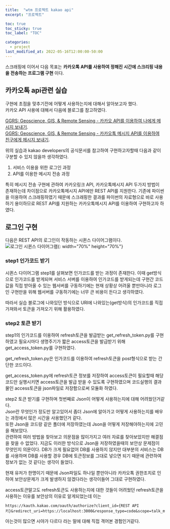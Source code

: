 ```yaml
---
title:  "wtm 프로젝트 kakao api"
excerpt: "프로젝트"

toc: true
toc_sticky: true
toc_label: "TOC"

categories:
  - project
last_modified_at: 2022-05-16T12:00:00-50:00
---
```


스크래핑에 이어서 다음 목표는 **카카오톡 API를 사용하여 정해진 시간에 스크리핑 내용을 전송하는 프로그램 구현** 이다.

## 카카오톡 api관련 실습
구현에 초점을 맞추기전에 어떻게 사용하는지에 대해서 알아보고자 했다.  
카카오 API 사용에 대해서 다음에 블로그를 참고하였다.  

[GGRS: Geoscience, GIS, & Remote Sensing - 카카오 API를 이용하여 나에게 메시지 보내기](https://blog.daum.net/geoscience/1624).  
[GGRS: Geoscience, GIS, & Remote Sensing - 카카오톡 메시지 API를 이용하여 친구에게 메시지 보내기](https://blog.daum.net/geoscience/1636).

위의 실습과 kakao developers의 공식문서를 참고하여 구현하고자할때 다음과 같이 구분할 수 있지 않을까 생각하였다.  
1. 서비스 이용을 위한 로그인 과정
2. API를 이용한 메시지 전송 과정

특히 메시지 전송 구현에 관하여 카카오링크 API, 카카오톡메시지 API 두가지 방법이 존재하는데 차이점으로 카카오톡메시지 API에만 REST API를 지원한다. 기존에 파이썬을 이용하여 스크래핑하였기 때문에 스크래핑한 결과를 파이썬의 자료형으로 바로 사용하기 용이하므로 REST API를 지원하는 카카오톡메시지 API를 이용하여 구현하고자 하였다.  

## 로그인 구현
다음은 REST API의 로그인이 작동하는 시퀸스 다이어그램이다.  
![로그인 시퀸스 다이어그램](https://developers.kakao.com/docs/latest/ko/assets/style/images/kakaologin/kakaologin_sequence.png){: width="70%" height="70%"}

### step1 인가코드 받기
시퀸스 다이어그램 step1를 살펴보면 인가코드를 받는 과정이 존재한다. 이때 get방식으로 인가코드를 받게되며 서비스 서버를 이용하여 인가코드를 받게되는데
구현간 코드값을 직접 받아올 수 있는 웹서버를 구동하기에는 현재 상황상 어려울 뿐만아니라 로그인 구현만을 위해 웹서버를 구동하기에는 너무 큰 비용이 든다고 생각하였다.

따라서 실습 블로그에 나와있던 방식으로 URl에 나와있는(get방식)의 인가코드를 직접 가져와서 토큰을 가져오기 위해 활용하였다.  

### step2 토큰 받기

step1의 인가코드를 이용하여 refresh토큰을 발급받는 get_refresh_token.py를 구현하였고 필요시마다 생명주기가 짧은 access토큰을 발급받기 위해 get_access_token.py를 구현하였다.

 get_refresh_token.py은 인가코드를 이용하여 refresh토큰을 post형식으로 받는 간단한 코드이다.

 get_access_token.py에 refresh토큰 정보를 저장하여 access토큰이 필요할때 해당 코드만 실행시키면 access토큰을 발급 받을 수 있도록 구현하였으며 코드실행의 결과물인 access토큰을 json파일로 저장함으로써 모듈화 하였다.

step2 토큰 받기를 구현하며 첫번째로 Json이 어떻게 사용하는지에 대해 어려웠던거같다.  
Json란 무엇인가 정도만 알고있어서 좀더 Json에 알아가고 어떻게 사용하는지를 배우는 과정에서 많은 시간을 사용했던거 같다.  
또한 Json을 코드랑 같은 폴더에 저장하였는데 Json을 어떻게 저장해야하는지에 고민을 해보았다.  
관련하여 여러 방법을 찾아보고 의문점을 많이가지고 여러 자료를 찾아보았지만 해결점을 찾을 수 없었다. 
지금도 이러한 방식으로 Json을 저장하였을때의 보안상 문제점이 무엇인지 의문이다.
DB가 크게 필요없어 DB를 사용하지 않지만 대부분의 서비스는 DB를 사용하며 DB를 사용할 경우 DB에 토큰정보를 그대로 넣으면 되기 때문에 관련하여 정보가 없는 것 같다는 생각이 들었다.  

현재 유저가 한명이기 때문에 Json파일도 하나일 뿐만아니라 카카오톡 권한조치로 인하여 보안상문제가 크게 발생하지 않겠다라는 생각이들어 그대로 구현하였다.  

access토큰말고도 refresh토큰도 사용하는지에 대한 것들이 어려웠던
refresh토큰을 사용하는 이유를 보안상의 이유로 알게되었는데 이는 

```
https://kauth.kakao.com/oauth/authorize?client_id={REST API 키}&redirect_uri=https://localhost:3000&response_type=code&scope=talk_message
```
 
아는것이 많으면 시야가 다르다 라는 말에 대해 직접 격어본 경험인거같다.
